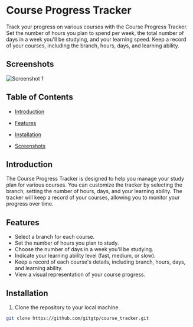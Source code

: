 # Course Progress Tracker

Track your progress on various courses with the Course Progress Tracker. Set the number of hours you plan to spend per week, the total number of days in a week you'll be studying, and your learning speed. Keep a record of your courses, including the branch, hours, days, and learning ability.

## Screenshots
![Screenshot 1](tracker-pro/src/assets/app_preview.png)



## Table of Contents

- [Introduction](#introduction)
- [Features](#features)
- [Installation](#installation)

- [Screenshots](#screenshots)



## Introduction

The Course Progress Tracker is designed to help you manage your study plan for various courses. You can customize the tracker by selecting the branch, setting the number of hours, days, and your learning ability. The tracker will keep a record of your courses, allowing you to monitor your progress over time.

## Features

- Select a branch for each course.
- Set the number of hours you plan to study.
- Choose the number of days in a week you'll be studying.
- Indicate your learning ability level (fast, medium, or slow).
- Keep a record of each course's details, including branch, hours, days, and learning ability.
- View a visual representation of your course progress.

## Installation

1. Clone the repository to your local machine.

```bash
git clone https://github.com/gitgtp/course_tracker.git


